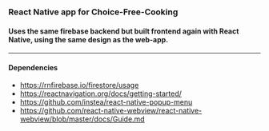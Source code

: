 ### React Native app for Choice-Free-Cooking

#### Uses the same firebase backend but built frontend again with React Native, using the same design as the web-app.

---


#### Dependencies 
- https://rnfirebase.io/firestore/usage
- https://reactnavigation.org/docs/getting-started/
- https://github.com/instea/react-native-popup-menu
- https://github.com/react-native-webview/react-native-webview/blob/master/docs/Guide.md


